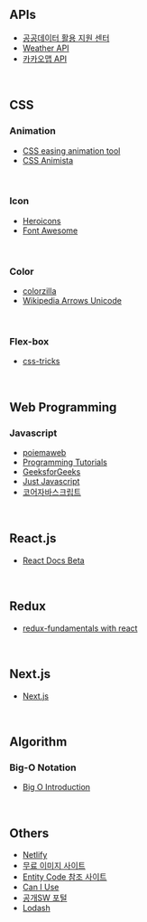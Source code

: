 ## APIs
* [ 공공데이터 활용 지원 센터 ](https://www.data.go.kr/)
* [Weather API](https://openweathermap.org/api)
* [카카오맵 API](https://developers.kakao.com/)

<br>

## CSS 

### Animation
* [CSS easing animation tool](https://matthewlein.com/tools/ceaser)
* [CSS Animista](https://animista.net/)

<br>

### Icon
* [Heroicons](https://heroicons.com/)
* [Font Awesome](https://fontawesome.com/)

<br>

### Color
* [colorzilla](https://www.colorzilla.com/)
* [Wikipedia Arrows Unicode](https://en.wikipedia.org/wiki/Arrows_(Unicode_block))

<br>

### Flex-box 
* [css-tricks](https://css-tricks.com/snippets/css/a-guide-to-flexbox/)

<br>

## Web Programming

### Javascript
* [poiemaweb](https://poiemaweb.com/)
* [Programming Tutorials](https://academind.com/tutorials)
* [GeeksforGeeks](https://www.geeksforgeeks.org/)
* [Just Javascript](https://justjavascript.com/)
* [코어자바스크립트](https://ko.javascript.info/)

<br>

## React.js
* [React Docs Beta](https://beta.reactjs.org/)

<br>


## Redux
* [redux-fundamentals with react](https://frontendmasters.com/courses/redux-fundamentals/)

<br>


## Next.js
* [Next.js](https://nextjs.org/docs/getting-started)

<br>

## Algorithm
### Big-O Notation
* [Big O Introduction](https://rithmschool.github.io/function-timer-demo/)


<br>


## Others
* [Netlify](https://app.netlify.com/drop)
* [무료 이미지 사이트](https://pixabay.com/ko/)
* [Entity Code 참조 사이트](https://entitycode.com/)
* [Can I Use](https://caniuse.com/)
* [공개SW 포털](https://www.oss.kr/)
* [Lodash](https://lodash.com/)


<br>



